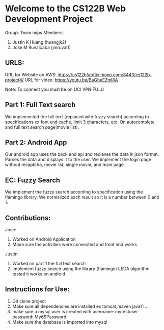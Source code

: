 # Welcome to the CS122B Web Development Project
Group: Team mips
Members:
1. Justin K Huang (huangjk2)
2. Jose M Ruvalcaba (jmruval1)

## URLS:
URL for Website on AWS: https://cs122bfabflix.mooo.com:8443/cs122b-project4/
URL for video: https://youtu.be/BaGheEZml8A

Note: To connect you must be on UCI VPN FULL!

## Part 1: Full Text search
We implemented the full text (replaced with fuzzy search) according to 
specifications ex font end cache, limit 3 characters, etc.
On autocomplete and full text search page(movie list).

## Part 2: Android App
Our android app uses the back end api and recieves the data in json format.
Parses the data and displays it to the user. We implement the login page without
recaptcha, movie list, single movie, and main page

## EC: Fuzzy Search
We implement the fuzzy search according to specification using the 
flamingo library. We normalized each result so it is a number between 0 and 1.



## Contributions:
Jose:
1. Worked on Android Application
2. Made sure the activities were connected and front end works

Justin:
1. Worked on part 1 the full text search
2. Implement fuzzy search using the library (flamingo) LEDA algorithm tested it works on android



## Instructions for Use:
1. Git clone project
2. Make sure all dependencies are installed ex tomcat,maven java11 ...
3. make sure a mysql user is created with username: mytestuser password: My6$Password
4. Make sure the database is imported into mysql
